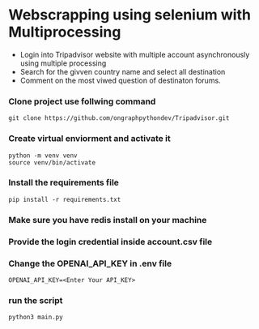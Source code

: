 # Webscrapping using selenium with Multiprocessing
- Login into Tripadvisor website with multiple account asynchronously using multiple processing
- Search for the givven country name and select all destination 
- Comment on the most viwed question of destinaton forums.

### Clone project use follwing command
```
git clone https://github.com/ongraphpythondev/Tripadvisor.git
```
### Create virtual enviorment and activate it 
```
python -m venv venv
source venv/bin/activate
```
### Install the requirements file
```
pip install -r requirements.txt
```
### Make sure you have redis install on your machine
### Provide the login credential inside account.csv file

### Change the OPENAI_API_KEY in .env file
```
OPENAI_API_KEY=<Enter Your API_KEY>
```

### run the script
```
python3 main.py
```

